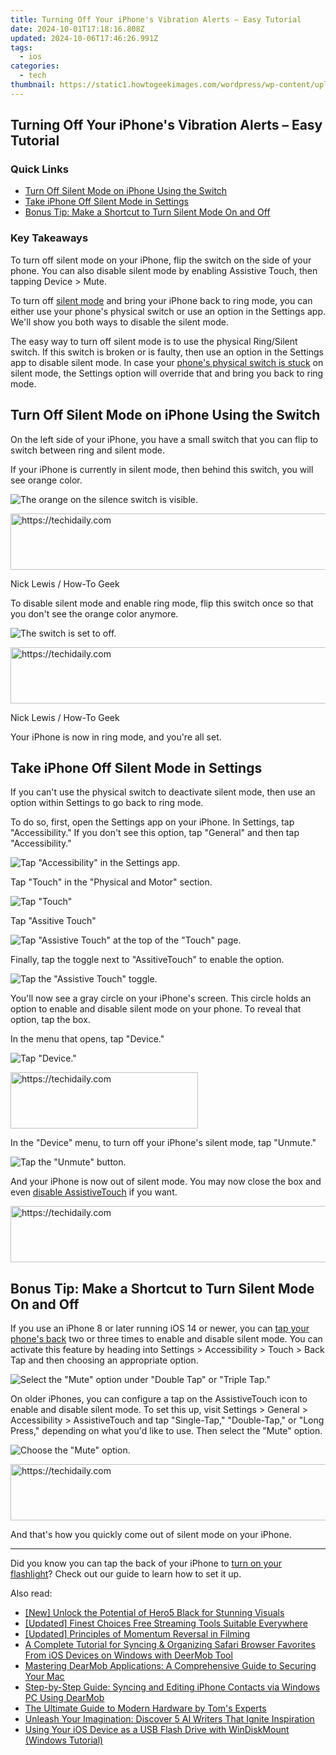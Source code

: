 ```yaml
---
title: Turning Off Your iPhone's Vibration Alerts – Easy Tutorial
date: 2024-10-01T17:18:16.808Z
updated: 2024-10-06T17:46:26.991Z
tags:
  - ios
categories:
  - tech
thumbnail: https://static1.howtogeekimages.com/wordpress/wp-content/uploads/2023/09/52645108173_c873ed9a88_o.jpg
---
```


## Turning Off Your iPhone's Vibration Alerts – Easy Tutorial

### Quick Links

* [Turn Off Silent Mode on iPhone Using the Switch](https://phone-solutions.techidaily.com/in-2024-will-ispoofer-update-on-samsung-galaxy-a24-drfone-by-drfone-virtual-android/)
* [Take iPhone Off Silent Mode in Settings](https://hardware-reviews.techidaily.com/discover-the-best-of-both-worlds-with-keychron-q1-he-a-hybrid-desktopwireless-marvel/)
* [Bonus Tip: Make a Shortcut to Turn Silent Mode On and Off](https://facebook-record-videos.techidaily.com/plot-twists-for-success-top-3-channel-building-tactics-for-2024/)

### Key Takeaways

 To turn off silent mode on your iPhone, flip the switch on the side of your phone. You can also disable silent mode by enabling Assistive Touch, then tapping Device > Mute. 

 To turn off [silent mode](https://android-transfer.techidaily.com/how-to-transfer-data-from-vivo-y55s-5g-2023-to-blackberry-drfone-by-drfone-transfer-from-android-transfer-from-android/) and bring your iPhone back to ring mode, you can either use your phone's physical switch or use an option in the Settings app. We'll show you both ways to disable the silent mode.

 The easy way to turn off silent mode is to use the physical Ring/Silent switch. If this switch is broken or is faulty, then use an option in the Settings app to disable silent mode. In case your [phone's physical switch is stuck](https://video-capture.techidaily.com/in-2024-real-time-film-extractor/) on silent mode, the Settings option will override that and bring you back to ring mode.

##  Turn Off Silent Mode on iPhone Using the Switch

 On the left side of your iPhone, you have a small switch that you can flip to switch between ring and silent mode.

 If your iPhone is currently in silent mode, then behind this switch, you will see orange color.

![The orange on the silence switch is visible.](https://static1.howtogeekimages.com/wordpress/wp-content/uploads/2023/09/orange-thing-showing.jpg) 

<!-- affiliate ads begin -->
<a href="https://appsumo.8odi.net/c/5597632/2151892/7443" target="_top" id="2151892">
  <img src="//a.impactradius-go.com/display-ad/7443-2151892" border="0" alt="https://techidaily.com" width="600" height="90"/>
</a>
<img height="0" width="0" src="https://appsumo.8odi.net/i/5597632/2151892/7443" style="position:absolute;visibility:hidden;" border="0" />
<!-- affiliate ads end -->

Nick Lewis / How-To Geek

 To disable silent mode and enable ring mode, flip this switch once so that you don't see the orange color anymore.

![The switch is set to off.](https://static1.howtogeekimages.com/wordpress/wp-content/uploads/2023/09/flip-the-switch-to-black.jpg) 

<!-- affiliate ads begin -->
<a href="https://aligracehair.sjv.io/c/5597632/1918684/19272" target="_top" id="1918684">
  <img src="//a.impactradius-go.com/display-ad/19272-1918684" border="0" alt="https://techidaily.com" width="728" height="90"/>
</a>
<img height="0" width="0" src="https://aligracehair.sjv.io/i/5597632/1918684/19272" style="position:absolute;visibility:hidden;" border="0" />
<!-- affiliate ads end -->

Nick Lewis / How-To Geek

 Your iPhone is now in ring mode, and you're all set.

##  Take iPhone Off Silent Mode in Settings

 If you can't use the physical switch to deactivate silent mode, then use an option within Settings to go back to ring mode.

 To do so, first, open the Settings app on your iPhone. In Settings, tap "Accessibility." If you don't see this option, tap "General" and then tap "Accessibility."

![Tap "Accessibility" in the Settings app.](https://static1.howtogeekimages.com/wordpress/wp-content/uploads/2023/09/open-accessibility.png) 

 Tap "Touch" in the "Physical and Motor" section. 

![Tap "Touch"](https://static1.howtogeekimages.com/wordpress/wp-content/uploads/2023/09/touch-physical-and-motor.png) 

 Tap "Assitive Touch" 

![Tap "Assistive Touch" at the top of the "Touch" page.](https://static1.howtogeekimages.com/wordpress/wp-content/uploads/2023/09/touch-assitive-touch-on.png) 

 Finally, tap the toggle next to "AssitiveTouch" to enable the option. 

![Tap the "Assistive Touch" toggle.](https://static1.howtogeekimages.com/wordpress/wp-content/uploads/2023/09/assitive-touch-toggle-on.png) 

 You'll now see a gray circle on your iPhone's screen. This circle holds an option to enable and disable silent mode on your phone. To reveal that option, tap the box.

 In the menu that opens, tap "Device."

![Tap "Device."](https://static1.howtogeekimages.com/wordpress/wp-content/uploads/2023/09/tap-device.png) 

<!-- affiliate ads begin -->
<a href="https://aligracehair.sjv.io/c/5597632/1925468/19272" target="_top" id="1925468">
  <img src="//a.impactradius-go.com/display-ad/19272-1925468" border="0" alt="https://techidaily.com" width="300" height="90"/>
</a>
<img height="0" width="0" src="https://aligracehair.sjv.io/i/5597632/1925468/19272" style="position:absolute;visibility:hidden;" border="0" />
<!-- affiliate ads end -->

 In the "Device" menu, to turn off your iPhone's silent mode, tap "Unmute."

![Tap the "Unmute" button.](https://static1.howtogeekimages.com/wordpress/wp-content/uploads/2023/09/unmute.png) 

 And your iPhone is now out of silent mode. You may now close the box and even [disable AssistiveTouch](https://smart-video-creator.techidaily.com/new-2024-approved-the-ultimate-guide-to-glitch-video-editors-top-picks-for-windows-mac-and-web/) if you want.

<!-- affiliate ads begin -->
<a href="https://appsumo.8odi.net/c/5597632/2151888/7443" target="_top" id="2151888">
  <img src="//a.impactradius-go.com/display-ad/7443-2151888" border="0" alt="https://techidaily.com" width="600" height="90"/>
</a>
<img height="0" width="0" src="https://appsumo.8odi.net/i/5597632/2151888/7443" style="position:absolute;visibility:hidden;" border="0" />
<!-- affiliate ads end -->

##  Bonus Tip: Make a Shortcut to Turn Silent Mode On and Off

 If you use an iPhone 8 or later running iOS 14 or newer, you can [tap your phone's back](https://graphic-issues.techidaily.com/venturing-beyond-standard-definition-a-look-at-4k-tvs/) two or three times to enable and disable silent mode. You can activate this feature by heading into Settings > Accessibility > Touch > Back Tap and then choosing an appropriate option.

![Select the "Mute" option under "Double Tap" or "Triple Tap."](https://static1.howtogeekimages.com/wordpress/wp-content/uploads/2023/09/mut.png) 

 On older iPhones, you can configure a tap on the AssistiveTouch icon to enable and disable silent mode. To set this up, visit Settings > General > Accessibility > AssistiveTouch and tap "Single-Tap," "Double-Tap," or "Long Press," depending on what you'd like to use. Then select the "Mute" option.

![Choose the "Mute" option.](https://static1.howtogeekimages.com/wordpress/wp-content/uploads/2022/01/8-iphone-mute.png) 

<!-- affiliate ads begin -->
<a href="https://appsumo.8odi.net/c/5597632/2132161/7443" target="_top" id="2132161">
  <img src="//a.impactradius-go.com/display-ad/7443-2132161" border="0" alt="https://techidaily.com" width="728" height="90"/>
</a>
<img height="0" width="0" src="https://appsumo.8odi.net/i/5597632/2132161/7443" style="position:absolute;visibility:hidden;" border="0" />
<!-- affiliate ads end -->

 And that's how you quickly come out of silent mode on your iPhone.

---

 Did you know you can tap the back of your iPhone to [turn on your flashlight](https://buynow-info.techidaily.com/comprehensive-review-of-finties-macbook-pro-13-protective-case-excelling-in-durability-and-affordable-pricing/)? Check out our guide to learn how to set it up.

<ins class="adsbygoogle"
     style="display:block"
     data-ad-format="autorelaxed"
     data-ad-client="ca-pub-7571918770474297"
     data-ad-slot="1223367746"></ins>

<ins class="adsbygoogle"
     style="display:block"
     data-ad-client="ca-pub-7571918770474297"
     data-ad-slot="8358498916"
     data-ad-format="auto"
     data-full-width-responsive="true"></ins>

<span class="atpl-alsoreadstyle">Also read:</span>
<div><ul>
<li><a href="https://some-tips.techidaily.com/new-unlock-the-potential-of-hero5-black-for-stunning-visuals/"><u>[New] Unlock the Potential of Hero5 Black for Stunning Visuals</u></a></li>
<li><a href="https://fox-http.techidaily.com/updated-finest-choices-free-streaming-tools-suitable-everywhere/"><u>[Updated] Finest Choices Free Streaming Tools Suitable Everywhere</u></a></li>
<li><a href="https://extra-skills.techidaily.com/updated-principles-of-momentum-reversal-in-filming/"><u>[Updated] Principles of Momentum Reversal in Filming</u></a></li>
<li><a href="https://os-tips.techidaily.com/a-complete-tutorial-for-syncing-and-organizing-safari-browser-favorites-from-ios-devices-on-windows-with-deermob-tool/"><u>A Complete Tutorial for Syncing & Organizing Safari Browser Favorites From iOS Devices on Windows with DeerMob Tool</u></a></li>
<li><a href="https://os-tips.techidaily.com/mastering-dearmob-applications-a-comprehensive-guide-to-securing-your-mac/"><u>Mastering DearMob Applications: A Comprehensive Guide to Securing Your Mac</u></a></li>
<li><a href="https://os-tips.techidaily.com/step-by-step-guide-syncing-and-editing-iphone-contacts-via-windows-pc-using-dearmob/"><u>Step-by-Step Guide: Syncing and Editing iPhone Contacts via Windows PC Using DearMob</u></a></li>
<li><a href="https://hardware-help.techidaily.com/the-ultimate-guide-to-modern-hardware-by-toms-experts/"><u>The Ultimate Guide to Modern Hardware by Tom's Experts</u></a></li>
<li><a href="https://tech-revival.techidaily.com/unleash-your-imagination-discover-5-ai-writers-that-ignite-inspiration/"><u>Unleash Your Imagination: Discover 5 AI Writers That Ignite Inspiration</u></a></li>
<li><a href="https://os-tips.techidaily.com/using-your-ios-device-as-a-usb-flash-drive-with-windiskmount-windows-tutorial/"><u>Using Your iOS Device as a USB Flash Drive with WinDiskMount (Windows Tutorial)</u></a></li>
</ul></div>

